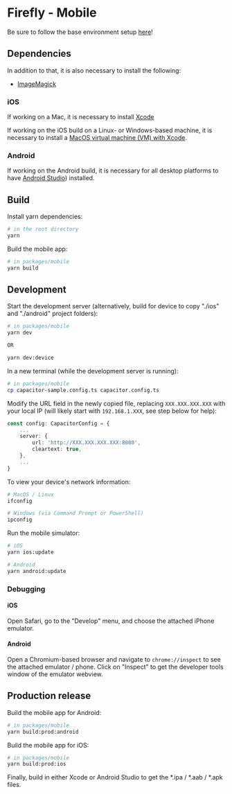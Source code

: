 # Firefly - Mobile

Be sure to follow the base environment setup [here](https://iotaledger.github.io/firefly/guides/environment-setup/)!

## Dependencies

In addition to that, it is also necessary to install the following:

- [ImageMagick](https://imagemagick.org/script/download.php)

### iOS

If working on a Mac, it is necessary to install [Xcode](https://apps.apple.com/us/app/xcode/id497799835?mt=12)

If working on the iOS build on a Linux- or Windows-based machine, it is necessary to install a [MacOS virtual machine (VM) with Xcode](https://github.com/kholia/OSX-KVM).

### Android

If working on the Android build, it is necessary for all desktop platforms to have [Android Studio](https://developer.android.com/studio/install)) installed.

## Build

Install yarn dependencies:

```bash
# in the root directory
yarn
```

Build the mobile app:

```bash
# in packages/mobile
yarn build
```

## Development

Start the development server (alternatively, build for device to copy "./ios" and "./android" project folders):

```bash
# in packages/mobile
yarn dev

OR

yarn dev:device
```

In a new terminal (while the development server is running):

```bash
# in packages/mobile
cp capacitor-sample.config.ts capacitor.config.ts
```

Modify the URL field in the newly copied file, replacing `XXX.XXX.XXX.XXX` with your local IP (will likely start with `192.168.1.XXX`, see step below for help):

```typescript
const config: CapacitorConfig = {
    ...
    server: {
        url: 'http://XXX.XXX.XXX.XXX:8080',
        cleartext: true,
    },
    ...
}
```

To view your device's network information:

```bash
# MacOS / Linux
ifconfig

# Windows (via Command Prompt or PowerShell)
ipconfig
```

Run the mobile simulator:

```bash
# iOS
yarn ios:update

# Android
yarn android:update
```

### Debugging

#### iOS

Open Safari, go to the "Develop" menu, and choose the attached iPhone emulator.

#### Android

Open a Chromium-based browser and navigate to `chrome://inspect` to see the attached emulator / phone. Click on "Inspect" to get the developer tools window of the emulator webview.

## Production release

Build the mobile app for Android:

```bash
# in packages/mobile
yarn build:prod:android
```

Build the mobile app for iOS:

```bash
# in packages/mobile
yarn build:prod:ios
```

Finally, build in either Xcode or Android Studio to get the *.ipa / *.aab / *.apk files.
